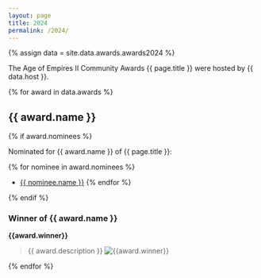 ```yaml
---
layout: page
title: 2024
permalink: /2024/
---
```


{% assign data = site.data.awards.awards2024 %}

The Age of Empires II Community Awards {{ page.title }} were hosted by {{ data.host }}.

{% for award in data.awards %}
## {{ award.name }}

{% if award.nominees %}

Nominated for {{ award.name }} of {{ page.title }}:

{% for nominee in award.nominees %}
- [{{ nominee.name }}]({{nominee.link}})
{% endfor %}

{% endif %}

### Winner of {{ award.name }}

**{{award.winner}}**
> {{ award.description }}
![{{award.winner}}]({{site.baseurl}}/assets/{{page.title}}/{{award.image}})


{% endfor %}